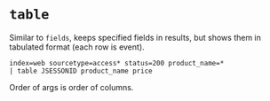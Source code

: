 # `table`

Similar to `fields`, keeps specified fields in results, but shows them in tabulated format (each row is event).

```
index=web sourcetype=access* status=200 product_name=*
| table JSESSONID product_name price
```

Order of args is order of columns.
